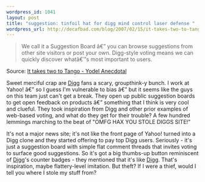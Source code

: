 ```yaml
--- 
wordpress_id: 1041
layout: post
title: "suggestion: tinfoil hat for digg mind control laser defense "
wordpress_url: http://decafbad.com/blog/2007/02/15/it-takes-two-to-tango-yodel-anecdotal
---
```

<blockquote cite="http://yodel.yahoo.com/2007/02/14/it-takes-two-to-tango/">We call it a Suggestion Board â€” you can browse suggestions from other site visitors or post your own. Digg-style voting means we can quickly discover whatâ€™s most important to users.</blockquote><div class="quotesource">Source: <a href="http://yodel.yahoo.com/2007/02/14/it-takes-two-to-tango/">It takes two to Tango - Yodel Anecdotal</a></div>

Sweet merciful crap are [Digg][] fans a scary, groupthink-y bunch.  I work at Yahoo! â€” so I guess I'm vulnerable to bias â€” but it seems like the guys on this team just can't get a break.  They open up public suggestion boards to get open feedback on products â€” something that I think is very cool and clueful.  They took inspiration from Digg and other prior examples of web-based voting, and what do they get for their trouble?  A few hundred lemmings marching to the beat of "OMFG HAX YOU STOLE DIGGS SITE!"

It's not a major news site; it's not like the front page of Yahoo! turned into a Digg clone and they started offering to pay top Digg users.  Seriously - it's just a suggestion board with simple flat comment threads that invites voting to surface good suggestions.  So it's got a big thumbs-up button reminiscent of [Digg][]'s counter badges - they mentioned that it's like [Digg][].  That's inspiration, maybe flattery-level imitation.  But theft?  If I were a thief, would I tell you where I stole my stuff from?

[digg]: http://digg.com
